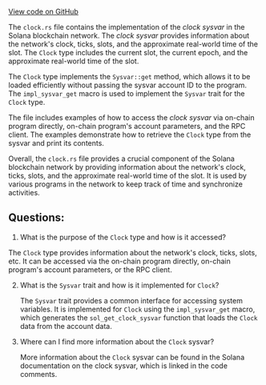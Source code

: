 
[View code on GitHub](https://github.com/solana-labs/solana/blob/master/sdk/program/src/sysvar/clock.rs)

The `clock.rs` file contains the implementation of the _clock sysvar_ in the Solana blockchain network. The _clock sysvar_ provides information about the network's clock, ticks, slots, and the approximate real-world time of the slot. The `Clock` type includes the current slot, the current epoch, and the approximate real-world time of the slot. 

The `Clock` type implements the `Sysvar::get` method, which allows it to be loaded efficiently without passing the sysvar account ID to the program. The `impl_sysvar_get` macro is used to implement the `Sysvar` trait for the `Clock` type. 

The file includes examples of how to access the _clock sysvar_ via on-chain program directly, on-chain program's account parameters, and the RPC client. The examples demonstrate how to retrieve the `Clock` type from the sysvar and print its contents. 

Overall, the `clock.rs` file provides a crucial component of the Solana blockchain network by providing information about the network's clock, ticks, slots, and the approximate real-world time of the slot. It is used by various programs in the network to keep track of time and synchronize activities.
## Questions: 
 1. What is the purpose of the `Clock` type and how is it accessed?
   
   The `Clock` type provides information about the network's clock, ticks, slots, etc. It can be accessed via the on-chain program directly, on-chain program's account parameters, or the RPC client.

2. What is the `Sysvar` trait and how is it implemented for `Clock`?
   
   The `Sysvar` trait provides a common interface for accessing system variables. It is implemented for `Clock` using the `impl_sysvar_get` macro, which generates the `sol_get_clock_sysvar` function that loads the `Clock` data from the account data.

3. Where can I find more information about the `Clock` sysvar?
   
   More information about the `Clock` sysvar can be found in the Solana documentation on the clock sysvar, which is linked in the code comments.